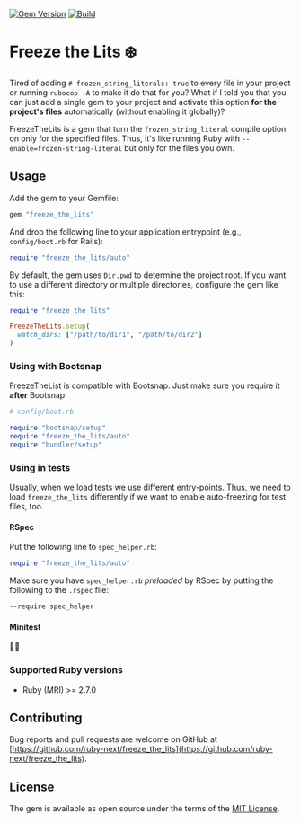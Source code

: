 [![Gem Version](https://badge.fury.io/rb/freeze_the_lits.svg)](https://rubygems.org/gems/freeze_the_lits)
[![Build](https://github.com/ruby-next/freeze_the_lits/workflows/Build/badge.svg)](https://github.com/palkan/freeze_the_lits/actions)

# Freeze the Lits ❄️

Tired of adding `# frozen_string_literals: true` to every file in your project or running `rubocop -A` to make it do that for you? What if I told you that you can just add a single gem to your project and activate this option **for the project's files** automatically (without enabling it globally)?

FreezeTheLits is a gem that turn the `frozen_string_literal` compile option on only for the specified files. Thus, it's like running Ruby with `--enable=frozen-string-literal` but only for the files you own.

## Usage

Add the gem to your Gemfile:

```ruby
gem "freeze_the_lits"
```

And drop the following line to your application entrypoint (e.g., `config/boot.rb` for Rails):

```ruby
require "freeze_the_lits/auto"
```

By default, the gem uses `Dir.pwd` to determine the project root. If you want to use a different directory or multiple directories, configure the gem like this:

```ruby
require "freeze_the_lits"

FreezeTheLits.setup(
  watch_dirs: ["/path/to/dir1", "/path/to/dir2"]
)
```

### Using with Bootsnap

FreezeTheList is compatible with Bootsnap. Just make sure you require it **after** Bootsnap:

```ruby
# config/boot.rb

require "bootsnap/setup"
require "freeze_the_lits/auto"
require "bundler/setup"
```

### Using in tests

Usually, when we load tests we use different entry-points. Thus, we need to load `freeze_the_lits` differently if we want to enable auto-freezing for test files, too. 

#### RSpec

Put the following line to `spec_helper.rb`:

```ruby
require "freeze_the_lits/auto"
```

Make sure you have `spec_helper.rb` _preloaded_ by RSpec by putting the following to the `.rspec` file:

```txt
--require spec_helper
```

#### Minitest

🤷‍♂️

### Supported Ruby versions

- Ruby (MRI) >= 2.7.0

## Contributing

Bug reports and pull requests are welcome on GitHub at [https://github.com/ruby-next/freeze_the_lits](https://github.com/ruby-next/freeze_the_lits).


## License

The gem is available as open source under the terms of the [MIT License](http://opensource.org/licenses/MIT).
